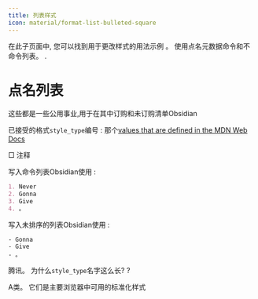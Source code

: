 ```yaml
---
title: 列表样式
icon: material/format-list-bulleted-square
---
```


在此子页面中, 您可以找到用于更改样式的用法示例 。
使用点名元数据命令和不命令列表。
.

# 点名列表 #

这些都是一些公用事业,用于在其中订购和未订购清单Obsidian

已接受的格式`style_type`编号 : 那个[values that are defined in the MDN Web Docs](https://developer.mozilla.org/en-US/docs/Web/CSS/list-style-type#Values)

□ 注释

写入命令列表Obsidian使用 :

```md
1. Never
2. Gonna
3. Give
4. 。
```
写入未排序的列表Obsidian使用 :
```md6- Never
- Gonna
- Give
- 。
```

 
腾讯。 为什么`style_type`名字这么长?
?

A类。 它们是主要浏览器中可用的标准化样式

